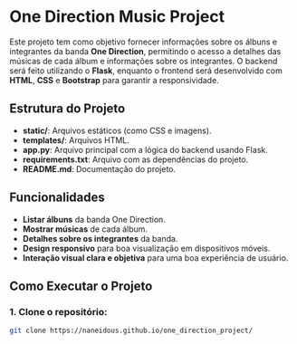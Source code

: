 # One Direction Music Project

Este projeto tem como objetivo fornecer informações sobre os álbuns e integrantes da banda **One Direction**, permitindo o acesso a detalhes das músicas de cada álbum e informações sobre os integrantes. O backend será feito utilizando o **Flask**, enquanto o frontend será desenvolvido com **HTML**, **CSS** e **Bootstrap** para garantir a responsividade.

## Estrutura do Projeto

- **static/**: Arquivos estáticos (como CSS e imagens).
- **templates/**: Arquivos HTML.
- **app.py**: Arquivo principal com a lógica do backend usando Flask.
- **requirements.txt**: Arquivo com as dependências do projeto.
- **README.md**: Documentação do projeto.

## Funcionalidades

- **Listar álbuns** da banda One Direction.
- **Mostrar músicas** de cada álbum.
- **Detalhes sobre os integrantes** da banda.
- **Design responsivo** para boa visualização em dispositivos móveis.
- **Interação visual clara e objetiva** para uma boa experiência de usuário.

## Como Executar o Projeto

### 1. Clone o repositório:

```bash
git clone https://naneidous.github.io/one_direction_project/
